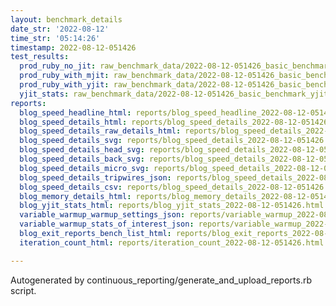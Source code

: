 ```yaml
---
layout: benchmark_details
date_str: '2022-08-12'
time_str: '05:14:26'
timestamp: 2022-08-12-051426
test_results:
  prod_ruby_no_jit: raw_benchmark_data/2022-08-12-051426_basic_benchmark_prod_ruby_no_jit.json
  prod_ruby_with_mjit: raw_benchmark_data/2022-08-12-051426_basic_benchmark_prod_ruby_with_mjit.json
  prod_ruby_with_yjit: raw_benchmark_data/2022-08-12-051426_basic_benchmark_prod_ruby_with_yjit.json
  yjit_stats: raw_benchmark_data/2022-08-12-051426_basic_benchmark_yjit_stats.json
reports:
  blog_speed_headline_html: reports/blog_speed_headline_2022-08-12-051426.html
  blog_speed_details_html: reports/blog_speed_details_2022-08-12-051426.html
  blog_speed_details_raw_details_html: reports/blog_speed_details_2022-08-12-051426.raw_details.html
  blog_speed_details_svg: reports/blog_speed_details_2022-08-12-051426.svg
  blog_speed_details_head_svg: reports/blog_speed_details_2022-08-12-051426.head.svg
  blog_speed_details_back_svg: reports/blog_speed_details_2022-08-12-051426.back.svg
  blog_speed_details_micro_svg: reports/blog_speed_details_2022-08-12-051426.micro.svg
  blog_speed_details_tripwires_json: reports/blog_speed_details_2022-08-12-051426.tripwires.json
  blog_speed_details_csv: reports/blog_speed_details_2022-08-12-051426.csv
  blog_memory_details_html: reports/blog_memory_details_2022-08-12-051426.html
  blog_yjit_stats_html: reports/blog_yjit_stats_2022-08-12-051426.html
  variable_warmup_warmup_settings_json: reports/variable_warmup_2022-08-12-051426.warmup_settings.json
  variable_warmup_stats_of_interest_json: reports/variable_warmup_2022-08-12-051426.stats_of_interest.json
  blog_exit_reports_bench_list_html: reports/blog_exit_reports_2022-08-12-051426.bench_list.html
  iteration_count_html: reports/iteration_count_2022-08-12-051426.html

---
```

Autogenerated by continuous_reporting/generate_and_upload_reports.rb script.
